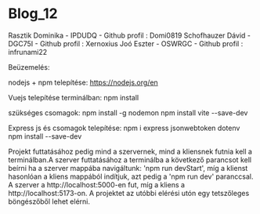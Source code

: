 # Blog_12
Rasztik Dominika - IPDUDQ - Github profil : Domi0819
Schofhauzer Dávid - DGC75I - Github profil : Xernoxius
Joó Eszter - OSWRGC - Github profil : infrunami22


Beüzemelés:

nodejs + npm telepítése:
https://nodejs.org/en

Vuejs telepítése terminálban:
npm install

szükséges csomagok:
npm install -g nodemon
npm install vite --save-dev

Express js és csomagok telepítése:
npm i express jsonwebtoken dotenv
npm install --save-dev

Projekt futtatásához pedig mind a szervernek, mind a kliensnek futnia kell a terminálban.A szerver futtatásához a terminálba a következő parancsot kell beírni ha a szerver mappába navigáltunk: 'npm run devStart', míg a klienst hasonlóan a kliens mappából indítjuk, azt pedig a 'npm run dev' paranccsal. A szerver a  http://localhost:5000-en fut, míg a kliens a http://localhost:5173-on. A projektet az utóbbi elérési utón egy tetszőleges böngészőből lehet elérni.
